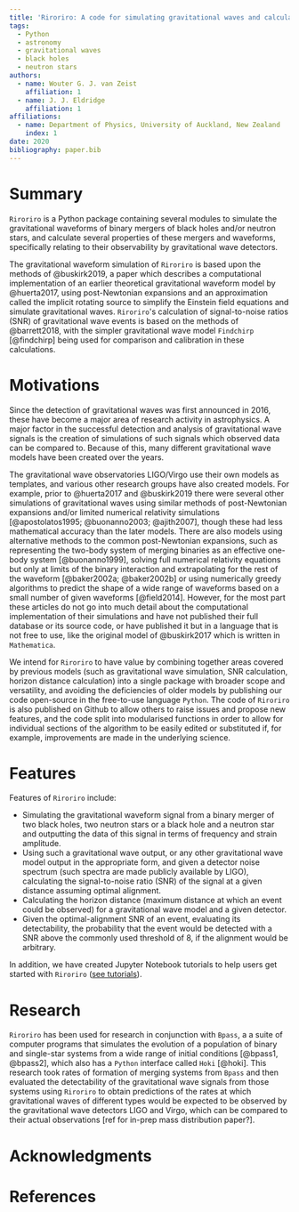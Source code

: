```yaml
---
title: 'Riroriro: A code for simulating gravitational waves and calculating SNRs in Python'
tags:
  - Python
  - astronomy
  - gravitational waves
  - black holes
  - neutron stars
authors:
  - name: Wouter G. J. van Zeist
    affiliation: 1
  - name: J. J. Eldridge
    affiliation: 1
affiliations:
  - name: Department of Physics, University of Auckland, New Zealand
    index: 1
date: 2020
bibliography: paper.bib
---
```


# Summary

`Riroriro` is a Python package containing several modules to simulate the gravitational waveforms of binary mergers of black holes and/or neutron stars, and calculate several properties of these mergers and waveforms, specifically relating to their observability by gravitational wave detectors.

The gravitational waveform simulation of `Riroriro` is based upon the methods of @buskirk2019, a paper which describes a computational implementation of an earlier theoretical gravitational waveform model by @huerta2017, using post-Newtonian expansions and an approximation called the implicit rotating source to simplify the Einstein field equations and simulate gravitational waves. `Riroriro`'s calculation of signal-to-noise ratios (SNR) of gravitational wave events is based on the methods of @barrett2018, with the simpler gravitational wave model `Findchirp` [@findchirp] being used for comparison and calibration in these calculations.

# Motivations

Since the detection of gravitational waves was first announced in 2016, these have become a major area of research activity in astrophysics. A major factor in the successful detection and analysis of gravitational wave signals is the creation of simulations of such signals which observed data can be compared to. Because of this, many different gravitational wave models have been created over the years.

The gravitational wave observatories LIGO/Virgo use their own models as templates, and various other research groups have also created models. For example, prior to @huerta2017 and @buskirk2019 there were several other simulations of gravitational waves using similar methods of post-Newtonian expansions and/or limited numerical relativity simulations [@apostolatos1995; @buonanno2003; @ajith2007], though these had less mathematical accuracy than the later models. There are also models using alternative methods to the common post-Newtonian expansions, such as representing the two-body system of merging binaries as an effective one-body system [@buonanno1999], solving full numerical relativity equations but only at limits of the binary interaction and extrapolating for the rest of the waveform [@baker2002a; @baker2002b] or using numerically greedy algorithms to predict the shape of a wide range of waveforms based on a small number of given waveforms [@field2014]. However, for the most part these articles do not go into much detail about the computational implementation of their simulations and have not published their full database or its source code, or have published it but in a language that is not free to use, like the original model of @buskirk2017 which is written in `Mathematica`.

We intend for `Riroriro` to have value by combining together areas covered by previous models (such as gravitational wave simulation, SNR calculation, horizon distance calculation) into a single package with broader scope and versatility, and avoiding the deficiencies of older models by publishing our code open-source in the free-to-use language `Python`. The code of `Riroriro` is also published on Github to allow others to raise issues and propose  new features, and the code split into modularised functions in order to allow for individual sections of the algorithm to be easily edited or substituted if, for example, improvements are made in the underlying science.

# Features

Features of `Riroriro` include:

- Simulating the gravitational waveform signal from a binary merger of two black holes, two neutron stars or a black hole and a neutron star and outputting the data of this signal in terms of frequency and strain amplitude.
- Using such a gravitational wave output, or any other gravitational wave model output in the appropriate form, and given a detector noise spectrum (such spectra are made publicly available by LIGO), calculating the signal-to-noise ratio (SNR) of the signal at a given distance assuming optimal alignment.
- Calculating the horizon distance (maximum distance at which an event could be observed) for a gravitational wave model and a given detector.
- Given the optimal-alignment SNR of an event, evaluating its detectability, the probability that the event would be detected with a SNR above the commonly used threshold of 8, if the alignment would be arbitrary.

In addition, we have created Jupyter Notebook tutorials to help users get started with `Riroriro` ([see tutorials](https://github.com/wvanzeist/riroriro_tutorials)).

# Research

`Riroriro` has been used for research in conjunction with `Bpass`, a a suite of computer programs that simulates the evolution of a population of binary and single-star systems from a wide range of initial conditions [@bpass1, @bpass2], which also has a `Python` interface called `Hoki` [@hoki]. This research took rates of formation of merging systems from `Bpass` and then evaluated the detectability of the gravitational wave signals from those systems using `Riroriro` to obtain predictions of the rates at which gravitational waves of different types would be expected to be observed by the gravitational wave detectors LIGO and Virgo, which can be compared to their actual observations [ref for in-prep mass distribution paper?].

# Acknowledgments

# References
